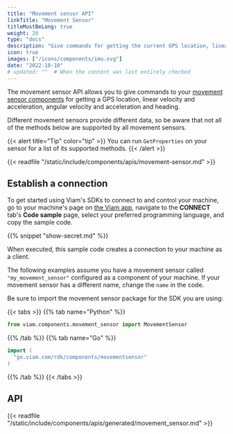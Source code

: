 ```yaml
---
title: "Movement sensor API"
linkTitle: "Movement Sensor"
titleMustBeLong: true
weight: 20
type: "docs"
description: "Give commands for getting the current GPS location, linear velocity and acceleration, angular velocity and acceleration and heading."
icon: true
images: ["/icons/components/imu.svg"]
date: "2022-10-10"
# updated: ""  # When the content was last entirely checked
---
```


The movement sensor API allows you to give commands to your [movement sensor components](/components/movement-sensor/) for getting a GPS location, linear velocity and acceleration, angular velocity and acceleration and heading.

Different movement sensors provide different data, so be aware that not all of the methods below are supported by all movement sensors.

{{< alert title="Tip" color="tip" >}}
You can run `GetProperties` on your sensor for a list of its supported methods.
{{< /alert >}}

<!-- IMPORTANT: This resource uses a manual table file. Automation does not update this file! -->
<!-- Please be sure to update this manual file if you are updating movement-sensor! -->

{{< readfile "/static/include/components/apis/movement-sensor.md" >}}

## Establish a connection

To get started using Viam's SDKs to connect to and control your machine, go to your machine's page on [the Viam app](https://app.viam.com), navigate to the **CONNECT** tab's **Code sample** page, select your preferred programming language, and copy the sample code.

{{% snippet "show-secret.md" %}}

When executed, this sample code creates a connection to your machine as a client.

The following examples assume you have a movement sensor called `"my_movement_sensor"` configured as a component of your machine.
If your movement sensor has a different name, change the `name` in the code.

Be sure to import the movement sensor package for the SDK you are using:

{{< tabs >}}
{{% tab name="Python" %}}

```python
from viam.components.movement_sensor import MovementSensor
```

{{% /tab %}}
{{% tab name="Go" %}}

```go
import (
  "go.viam.com/rdk/components/movementsensor"
)
```

{{% /tab %}}
{{< /tabs >}}

## API

{{< readfile "/static/include/components/apis/generated/movement_sensor.md" >}}
